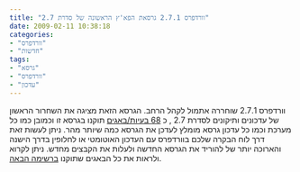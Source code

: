 ```yaml
---
title: "וורדפרס 2.7.1 גרסאת הפא'ץ הראשונה של סדרת 2.7"
date: 2009-02-11 10:38:18
categories: 
- "וורדפרס"
- "חדשות"
tags: 
- "גרסא"
- "וורדפרס"
- "עדכון"
---
```


וורדפרס 2.7.1 שוחררה אתמול לקהל הרחב. הגרסא הזאת מציגה את השחרור הראשון של עדכונים ותיקונים לסדרת 2.7 , כ <a href="http://trac.wordpress.org/query?status=closed&amp;milestone=2.7.1&amp;resolution=fixed&amp;order=priority" target="_blank">68 בעיות/באגים</a> תוקנו בגרסא זו וכמובן כמו כל מערכת וכמו כל עדכון גרסא מומלץ לעדכן את הגרסא כמה שיותר מהר. ניתן לעשות זאת דרך לוח הבקרה שלכם בוורדפרס עם העדכון האוטומטי או לחלופין בדרך הישנה והארוכה יותר של להוריד את הגרסא החדשה ולעלות את הקבצים מחדש. ניתן לקרוא ולראות את כל הבאגים שתוקנו <a href="http://trac.wordpress.org/query?status=closed&amp;milestone=2.7.1&amp;resolution=fixed&amp;order=priority" target="_blank">ברשימה הבאה</a>.
